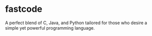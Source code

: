 # fastcode
A perfect blend of C, Java, and Python tailored for those who desire a simple yet powerful programming language.
